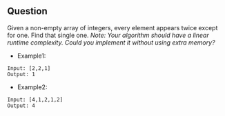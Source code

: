 ## Question
Given a non-empty array of integers, every element appears twice except for one. Find that single one.
*Note: Your algorithm should have a linear runtime complexity. Could you implement it without using extra memory?*

- Example1:
```
Input: [2,2,1]
Output: 1
```
- Example2:
```
Input: [4,1,2,1,2]
Output: 4
```